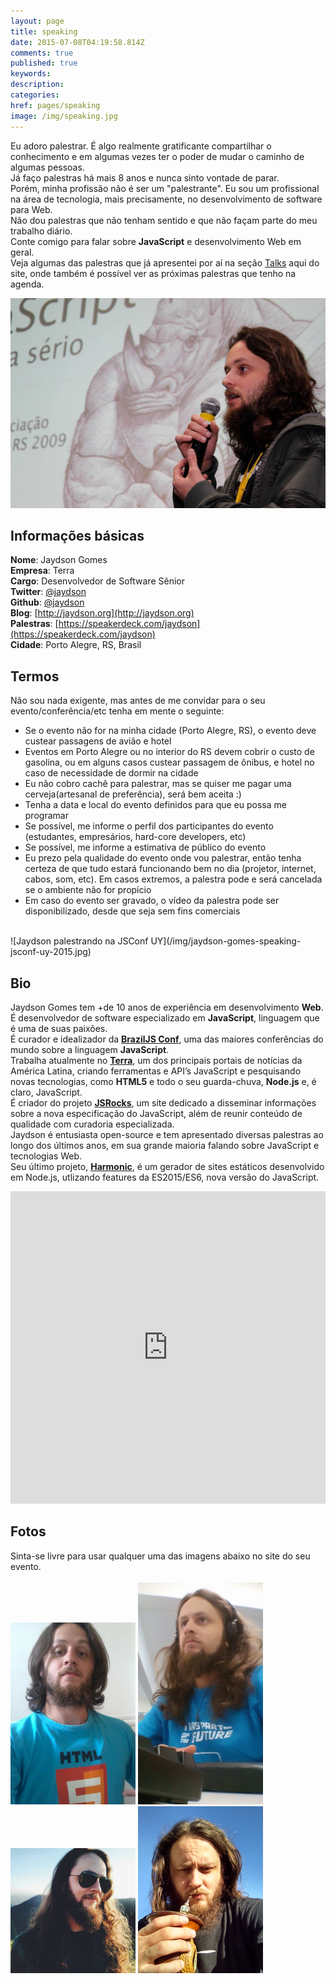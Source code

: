 ```yaml
---
layout: page
title: speaking
date: 2015-07-08T04:19:58.814Z
comments: true
published: true
keywords:
description:
categories:
href: pages/speaking
image: /img/speaking.jpg
---
```

Eu adoro palestrar. É algo realmente gratificante compartilhar o conhecimento e em algumas vezes ter o poder de mudar o caminho de algumas pessoas.  
Já faço palestras há mais 8 anos e nunca sinto vontade de parar.  
Porém, minha profissão não é ser um "palestrante". Eu sou um profissional na área de tecnologia, mais precisamente, no desenvolvimento de software para Web.    
Não dou palestras que não tenham sentido e que não façam parte do meu trabalho diário.  
Conte comigo para falar sobre __JavaScript__ e desenvolvimento Web em geral.  
Veja algumas das palestras que já apresentei por aí na seção [Talks](/pages/talks) aqui do site, onde também é possível ver as próximas palestras que tenho na agenda.  

![Jaydson palestrando no FISL](/img/jaydson-gomes-speaking-fisl.jpg)  


## Informações básicas
__Nome__: Jaydson Gomes  
__Empresa__: Terra  
__Cargo__: Desenvolvedor de Software Sênior  
__Twitter__: [@jaydson](https://twitter.com/jaydson)  
__Github__: [@jaydson](https://github.com/jaydson)  
__Blog__: [http://jaydson.org](http://jaydson.org)  
__Palestras__: [https://speakerdeck.com/jaydson](https://speakerdeck.com/jaydson)  
__Cidade__: Porto Alegre, RS, Brasil

## Termos
Não sou nada exigente, mas antes de me convidar para o seu evento/conferência/etc tenha em mente o seguinte:  
- Se o evento não for na minha cidade (Porto Alegre, RS), o evento deve custear passagens de avião e hotel  
- Eventos em Porto Alegre ou no interior do RS devem cobrir o custo de gasolina, ou em alguns casos custear passagem de ônibus, e hotel no caso de necessidade de dormir na cidade
- Eu não cobro cachê para palestrar, mas se quiser me pagar uma cerveja(artesanal de preferência), será bem aceita :)  
- Tenha a data e local do evento definidos para que eu possa me programar
- Se possível, me informe o perfil dos participantes do evento (estudantes, empresários, hard-core developers, etc)
- Se possível, me informe a estimativa de público do evento
- Eu prezo pela qualidade do evento onde vou palestrar, então tenha certeza de que tudo estará funcionando bem no dia (projetor, internet, cabos, som, etc). Em casos extremos, a palestra pode e será cancelada se o ambiente não for propício  
- Em caso do evento ser gravado, o vídeo da palestra pode ser disponibilizado, desde que seja sem fins comerciais  
<br>
![Jaydson palestrando na JSConf UY](/img/jaydson-gomes-speaking-jsconf-uy-2015.jpg)  

## Bio
Jaydson Gomes tem +de 10 anos de experiência em desenvolvimento __Web__.  
​É desenvolvedor de software especializado em __JavaScript__, linguagem que é uma de suas paixões.  
​É curador e idealizador da ​__[BrazilJS Conf](http://braziljs.com.br/)__, uma das maiores conferências do mundo sobre a linguagem __JavaScript__.  
​Trabalha atualmente no ​__[Terra](http://terra.com.br)__, um dos principais portais de notícias da América Latina, criando ferramentas e API’s JavaScript e pesquisando novas tecnologias, como __HTML5__ e todo o seu guarda-chuva, __Node.js__ e, é claro, JavaScript.  
É criador do ​projeto __[JSRocks](http://jsrocks.org)__, um site dedicado a disseminar informações sobre a nova especificação do JavaScript, além de reunir conteúdo de qualidade com curadoria especializada.  
​Jaydson é entusiasta open-source e tem apresentado diversas palestras ao longo dos últimos anos, em sua grande maioria falando sobre JavaScript e tecnologias Web.  
Seu último projeto, ​__[Harmonic](https://github.com/JSRocksHQ/harmonic)​__, é um gerador de sites estáticos desenvolvido em ​Node.js, utlizando features da ES2015/ES6, nova versão do JavaScript.  

<iframe width="100%" height="500" src="https://www.youtube.com/embed/7g_6hfG0stc" frameborder="0" allowfullscreen></iframe>

## Fotos
Sinta-se livre para usar qualquer uma das imagens abaixo no site do seu evento.  
<br>
<img src="/img/jaydson-gomes-avatar-1.jpg" alt="Jaydson Gomes avatar" style="width: 200px;"/> 
<img src="/img/jaydson-gomes-avatar-2.jpg" alt="Jaydson Gomes avatar" style="width: 200px;"/>
<img src="/img/jaydson-gomes-avatar-3.jpg" alt="Jaydson Gomes avatar" style="width: 200px;"/>
<img src="/img/jaydson-gomes-avatar-4.jpg" alt="Jaydson Gomes avatar" style="width: 200px;"/>


